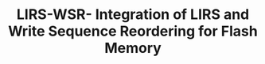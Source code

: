 ---
layout: publication-single
title: LIRS-WSR- Integration of LIRS and Write Sequence Reordering for Flash Memory
name: ICCSA 2007
first-author: Hoyoung Jung
co-authors: Sung-min Park, Kyeonghoon Yoon, Hyoki Shim, Sooyong Kang, Jaehyuk Cha
during: 2007.08.26 - 2007.08.28
location: (Kuala Lumpur, Malaysia), LNCS
impactfactor: 
doi: 
note: 
categories: 
 - Flash Memory and Non-Volatile RAM
tag: 
 - International Conference
---